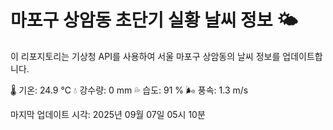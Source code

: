 
# 마포구 상암동 초단기 실황 날씨 정보 🌤️

이 리포지토리는 기상청 API를 사용하여 서울 마포구 상암동의 날씨 정보를 업데이트합니다. 

🌡️ 기온: 24.9 ℃
💧 강수량: 0 mm
💦 습도: 91 %
🌬️ 풍속: 1.3 m/s

마지막 업데이트 시각: 2025년 09월 07일 05시 10분    
